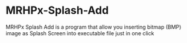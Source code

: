 # MRHPx-Splash-Add
MRHPx Splash Add is a program that allow you inserting bitmap (BMP) image as Splash Screen into executable file just in one click
